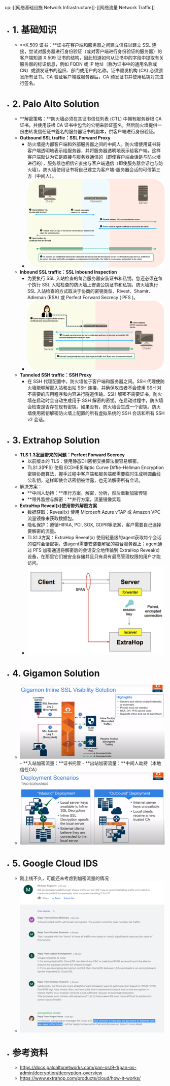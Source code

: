 up::[[网络基础设施 Network Infrastructure]]-[[网络流量 Network Traffic]]
- # 1. 基础知识
	- **X.509 证书：**证书在客户端和服务器之间建立信任以建立 SSL 连接，尝试对服务器进行身份验证（或对客户端进行身份验证的服务器）的客户端知道 X.509 证书的结构，因此知道如何从证书中的字段中提取有关服务器的标识信息，例如 FQDN 或 IP 地址（称为证书中的通用名称或CN）或颁发证书的组织、部门或用户的名称。证书颁发机构 (CA) 必须颁发所有证书。CA 验证客户端或服务器后，CA 颁发证书并使用私钥对其进行签名。
- # 2. Palo Alto Solution
	- **解密策略：**防火墙必须在其证书信任列表 (CTL) 中拥有服务器根 CA 证书，并使用该根 CA 证书中包含的公钥来验证签名，然后防火墙提供一份由转发信任证书签名的服务器证书的副本，供客户端进行身份验证。
	- **Outbound SSL traffic：SSL Forward Proxy**
		- 防火墙是内部客户端和外部服务器之间的中间人。防火墙使用证书将客户端透明地表示给服务器，并将服务器透明地表示给客户端，这样客户端就认为它是直接与服务器通信的（即使客户端会话是与防火墙进行的），服务器也相信它直接与客户端通信（即使服务器会话也与防火墙）。防火墙使用证书将自己建立为客户端-服务器会话的可信第三方（中间人）。
		- <img src="/assets/Pasted image 20221104144121.png">
	- **Inbound SSL traffic：SSL Inbound Inspection**
		- 为要执行 SSL 入站检查的每台服务器安装证书和私钥。您还必须在每个执行 SSL 入站检查的防火墙上安装公钥证书和私钥。防火墙执行 SSL 入站检查的方式取决于协商的密钥类型、Rivest、Shamir、Adleman (RSA) 或 Perfect Forward Secrecy ( PFS )。
		- <img src="/assets/Pasted image 20221104144132.png">
	- **Tunneled SSH traffic：SSH Proxy**
		- 在 SSH 代理配置中，防火墙位于客户端和服务器之间。SSH 代理使防火墙能够解密入站和出站 SSH 连接，并确保攻击者不会使用 SSH 对不需要的应用程序和内容进行隧道传输。SSH 解密不需要证书，防火墙在启动时会自动生成用于 SSH 解密的密钥。在启动过程中，防火墙会检查是否存在现有密钥。如果没有，防火墙会生成一个密钥。防火墙使用密钥解密防火墙上配置的所有虚拟系统的 SSH 会话和所有 SSH v2 会话。
- # 3. Extrahop Solution
	- **TLS 1.3发展带来的问题：Perfect Forward Secrecy**
		- 以前版本的 TLS：使用静态DH密钥交换算法很容易解密。
		- TLS1.3(PFS) 使用 ECDHE(Elliptic Curve Diffie-Hellman Encryption 密钥协商算法，握手过程中客户端和服务端都需要临时生成椭圆曲线公私钥，这样即使会话密钥被泄露，也无法解密所有会话。
	- 解决方案：
		- **中间人劫持：**串行方案，解密，分析，然后重新加密传输
		- **带外监控与解密：**并行方案，流量镜像实现
	- **ExtraHop Reveal(x)使用带外解密方案**
		- 数据获取：Reveal(x) 使用 Microsoft Azure vTAP 或 Amazon VPC 流量镜像来获取数据包。
		- 隐私保护：遵循HIPAA, PCI, SOX, GDPR等法案，客户需要自己选择要解密的流量。
		- TLS1.3方案：ExtraHop Reveal(x) 使用轻量级的agent获取每个会话的临时会话密钥，该agent需要安装要解密的每台服务器上；agent通过 PFS 加密通道将解密后的会话安全地传输到 ExtraHop Reveal(x) 设备，在那里它们被安全存储并且只有具有最高管理权限的用户才能访问。
		- <img src="/assets/Pasted image 20221104144143.png">
- # 4. Gigamon Solution
	- <img src="/assets/Pasted image 20221104144156.png">
		- **入站加密流量：**证书托管
		- **出站加密流量：**中间人劫持（本地信任CA）
	- <img src="/assets/Pasted image 20221104144210.png">
- # 5. Google Cloud IDS
	- 刚上线不久，可能还未考虑到加密流量的情况
	- <img src="/assets/Pasted image 20221104144219.png">
- # 参考资料
	- https://docs.paloaltonetworks.com/pan-os/9-1/pan-os-admin/decryption/decryption-overview
	- https://www.extrahop.com/products/cloud/how-it-works/